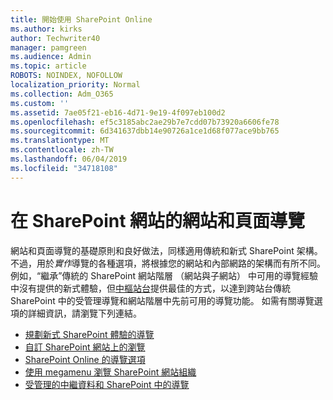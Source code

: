 ```yaml
---
title: 開始使用 SharePoint Online
ms.author: kirks
author: Techwriter40
manager: pamgreen
ms.audience: Admin
ms.topic: article
ROBOTS: NOINDEX, NOFOLLOW
localization_priority: Normal
ms.collection: Adm_O365
ms.custom: ''
ms.assetid: 7ae05f21-eb16-4d71-9e19-4f097eb100d2
ms.openlocfilehash: ef5c3185abc2ae29b7e7cdd07b73920a6606fe78
ms.sourcegitcommit: 6d341637dbb14e90726a1ce1d68f077ace9bb765
ms.translationtype: MT
ms.contentlocale: zh-TW
ms.lasthandoff: 06/04/2019
ms.locfileid: "34718108"
---
```

# <a name="site-and-page-navigation-in-sharepoint-sites"></a>在 SharePoint 網站的網站和頁面導覽

<p>網站和頁面導覽的基礎原則和良好做法，同樣適用傳統和新式 SharePoint 架構。 不過，用於<em>實作</em>導覽的各種選項，將根據您的網站和內部網路的架構而有所不同。 例如，&ldquo;繼承&rdquo;傳統的 SharePoint 網站階層 （網站與子網站） 中可用的導覽經驗中沒有提供的新式體驗，但<a href="https://support.office.com/article/fe26ae84-14b7-45b6-a6d1-948b3966427f" data-linktype="external">中樞站台</a>提供最佳的方式，以達到跨站台傳統 SharePoint 中的受管理導覽和網站階層中先前可用的導覽功能。 如需有關導覽選項的詳細資訊，請瀏覽下列連結。</p> <ul> <li><a href="https://docs.microsoft.com/en-us/sharepoint/plan-navigation-modern-experience">規劃新式 SharePoint 體驗的導覽</a></li> <li><a href="https://support.office.com/en-us/article/customize-the-navigation-on-your-sharepoint-site-3cd61ae7-a9ed-4e1e-bf6d-4655f0bf25ca">自訂 SharePoint 網站上的瀏覽</a></li> <li><a href="https://docs.microsoft.com/en-us/office365/enterprise/navigation-options-for-sharepoint-online">SharePoint Online 的導覽選項</a></li> <li><a href="https://techcommunity.microsoft.com/t5/Microsoft-SharePoint-Blog/Organize-your-SharePoint-sites-with-megamenu-navigation-and-new/ba-p/328068">使用 megamenu 瀏覽 SharePoint 網站組織</a></li> <li><a href="https://docs.microsoft.com/en-us/sharepoint/dev/general-development/managed-metadata-and-navigation-in-sharepoint">受管理的中繼資料和 SharePoint 中的導覽</a></li> </ul>


